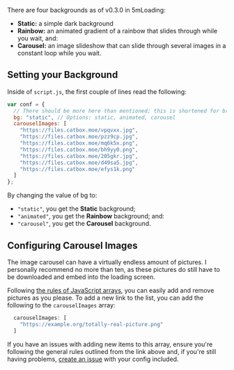 There are four backgrounds as of v0.3.0 in 5mLoading:
- **Static:** a simple dark background
- **Rainbow:** an animated gradient of a rainbow that slides through while you wait, and:
- **Carousel:** an image slideshow that can slide through several images in a constant loop while you wait.

## Setting your Background
Inside of `script.js`, the first couple of lines read the following:
```js
var conf = {
  // There should be more here than mentioned; this is shortened for brevity purposes
  bg: "static", // Options: static, animated, carousel
  carouselImages: [
    "https://files.catbox.moe/vpqvxx.jpg",
    "https://files.catbox.moe/pzz9cp.jpg",
    "https://files.catbox.moe/mq6k5x.png",
    "https://files.catbox.moe/bh9yy0.png",
    "https://files.catbox.moe/205gkr.jpg",
    "https://files.catbox.moe/d49sa5.jpg",
    "https://files.catbox.moe/efys1k.png"
  ]
};
```

By changing the value of bg to:
- `"static"`, you get the **Static** background;
- `"animated"`, you get the **Rainbow** background; and:
- `"carousel"`, you get the **Carousel** background.

## Configuring Carousel Images
The image carousel can have a virtually endless amount of pictures. I personally recommend no more than ten, as these pictures do still have to be downloaded and embed into the loading screen.

Following [the rules of JavaScript arrays](https://www.w3schools.com/js/js_arrays.asp), you can easily add and remove pictures as you please. To add a new link to the list, you can add the following to the `carouselImages` array:
```js
  carouselImages: [
    "https://example.org/totally-real-picture.png"
  ]
```

If you have an issues with adding new items to this array, ensure you're following the general rules outlined from the link above and, if you're still having problems, [create an issue](https://github.com/doamatto/5m_loading/issues/new) with your config included.